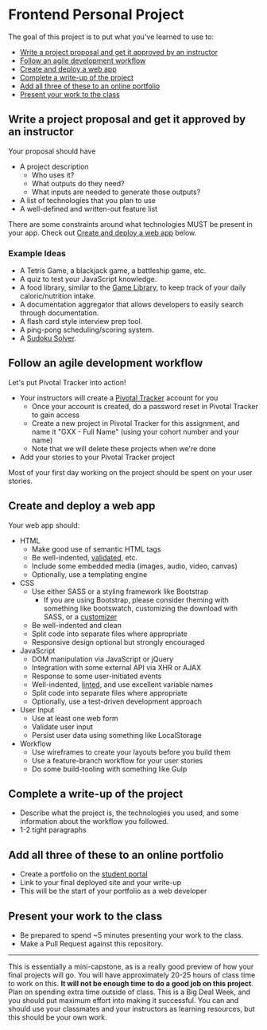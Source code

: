 # Frontend Personal Project

The goal of this project is to put what you've learned to use to:

* [Write a project proposal and get it approved by an instructor](#proposal)
* [Follow an agile development workflow](#agile)
* [Create and deploy a web app](#create-deploy)
* [Complete a write-up of the project](#write-up)
* [Add all three of these to an online portfolio](#portfolio)
* [Present your work to the class](#present)

<a id="proposal"></a>

## Write a project proposal and get it approved by an instructor

Your proposal should have

* A project description
    * Who uses it?
    * What outputs do they need?
    * What inputs are needed to generate those outputs?
* A list of technologies that you plan to use
* A well-defined and written-out feature list

There are some constraints around what technologies MUST be present in your app. Check out [Create and deploy a web app](#create-deploy) below.

### Example Ideas

* A Tetris Game, a blackjack game, a battleship game, etc.
* A quiz to test your JavaScript knowledge.
* A food library, similar to the [Game Library](https://github.com/gSchool/g11-course-curriculum/tree/master/week05/05_exercises/js-game-library), to keep track of your daily caloric/nutrition intake.
* A documentation aggregator that allows developers to easily search through documentation.
* A flash card style interview prep tool.
* A ping-pong scheduling/scoring system.
* A [Sudoku Solver](http://mherman.org/sudoku-solver/).

<a id="agile"></a>

## Follow an agile development workflow

Let's put Pivotal Tracker into action!

* Your instructors will create a [Pivotal Tracker](http://www.pivotaltracker.com) account for you
    * Once your account is created, do a password reset in Pivotal Tracker to gain access
    * Create a new project in Pivotal Tracker for this assignment, and name it "GXX - Full Name" (using your cohort number and your name)
    * Note that we will delete these projects when we're done
* Add your stories to your Pivotal Tracker project

Most of your first day working on the project should be spent on your user stories.

<a id="create-deploy"></a>

## Create and deploy a web app

Your web app should:

* HTML
    * Make good use of semantic HTML tags
    * Be well-indented, [validated](https://validator.w3.org/nu/), etc.
    * Include some embedded media (images, audio, video, canvas)
    * Optionally, use a templating engine
* CSS
    * Use either SASS or a styling framework like Bootstrap
        * If you are using Bootstrap, please consider theming with something like bootswatch, customizing the download with SASS, or a [customizer](http://getbootstrap.com/customize/)
    * Be well-indented and clean
    * Split code into separate files where appropriate
    * Responsive design optional but strongly encouraged
* JavaScript
    * DOM manipulation via JavaScript or jQuery
    * Integration with some external API via XHR or AJAX
    * Response to some user-initiated events
    * Well-indented, [linted](http://www.javascriptlint.com/online_lint.php), and use excellent variable names
    * Split code into separate files where appropriate
    * Optionally, use a test-driven development approach
* User Input
    * Use at least one web form
    * Validate user input
    * Persist user data using something like LocalStorage
* Workflow
    * Use wireframes to create your layouts before you build them
    * Use a feature-branch workflow for your user stories
    * Do some build-tooling with something like Gulp

<a id="write-up"></a>

## Complete a write-up of the project

* Describe what the project is, the technologies you used, and some information about the workflow you followed.
* 1-2 tight paragraphs

<a id="portfolio"></a>

## Add all three of these to an online portfolio

* Create a portfolio on the [student portal](http://students.galvanize.com)
* Link to your final deployed site and your write-up
* This will be the start of your portfolio as a web developer

<a id="present"></a>

## Present your work to the class

* Be prepared to spend ~5 minutes presenting your work to the class.
* Make a Pull Request against this repository.

---

This is essentially a mini-capstone, as is a really good preview of how your final projects will go. You will have approximately 20-25 hours of class time to work on this. **It will not be enough time to do a good job on this project**. Plan on spending extra time outside of class. This is a Big Deal Week, and you should put maximum effort into making it successful. You can and should use your classmates and your instructors as learning resources, but this should be your own work.